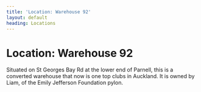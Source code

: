 ```yaml
---
title: 'Location: Warehouse 92'
layout: default
heading: Locations
---
```

Location: Warehouse 92
======================

Situated on St Georges Bay Rd at the lower end of Parnell, this is a converted warehouse that now is one top clubs in Auckland. It is owned by Liam, of the Emily Jefferson Foundation pylon.

